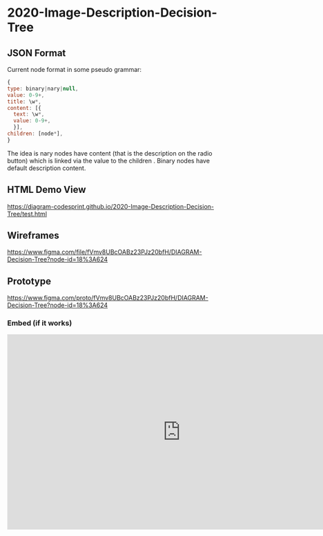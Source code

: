 # 2020-Image-Description-Decision-Tree

## JSON Format

Current node format in some pseudo grammar:

```Javascript
{
type: binary|nary|null,
value: 0-9+,
title: \w*,
content: [{
  text: \w*,
  value: 0-9+,
  }],
children: [node*],
}
```

The idea is nary nodes have content (that is the description on the radio
button) which is linked via the value to the children . Binary nodes have
default description content.

## HTML Demo View
https://diagram-codesprint.github.io/2020-Image-Description-Decision-Tree/test.html

## Wireframes

https://www.figma.com/file/fVmv8UBcOABz23PJz20bfH/DIAGRAM-Decision-Tree?node-id=18%3A624

## Prototype

https://www.figma.com/proto/fVmv8UBcOABz23PJz20bfH/DIAGRAM-Decision-Tree?node-id=18%3A624

### Embed (if it works)

<iframe style="border: 1px solid rgba(0, 0, 0, 0.1);" width="800" height="450" src="https://www.figma.com/embed?embed_host=share&url=https%3A%2F%2Fwww.figma.com%2Ffile%2FfVmv8UBcOABz23PJz20bfH%2FDIAGRAM-Decision-Tree%3Fnode-id%3D18%253A624&chrome=DOCUMENTATION" allowfullscreen></iframe>